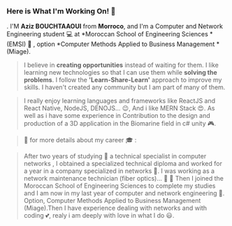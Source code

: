 ### Here is What I'm Working On! 👋

. I'M **Aziz BOUCHTAAOUI** from **Morroco**, and I'm a Computer and Network Engineering student :computer: at *Moroccan School of Engineering Sciences *(EMSI) :school: , option *Computer Methods Applied to Business Management *(Miage).

> I believe in **creating opportunities** instead of waiting for them. I like  learning new technologies so that I can use them while **solving the problems**. I follow the **'Learn-Share-Learn'** approach to improve my skills. I haven't created any community but I am part of many of them.

> I really enjoy learning languages and frameworks like ReactJS and React Native, NodeJS, DENOJS... :wink:, And  i like MERN Stack :heart_eyes:. As well as i have some experience in Contribution to the design and production of a 3D application in the Biomarine field in c# unity :video_game:.

> :round_pushpin: for more details about my career 🎓 :

> After two years of studying :book: a technical specialist in computer networks , I obtained a specialized technical diploma and worked for a year in a company specialized in networks :tokyo_tower:. I was working as a network maintenance technician (fiber optics)... :construction_worker: :electric_plug: Then I joined the Moroccan School of Engineering Sciences to complete my studies and I am now in my last year of computer and network engineering :pray:. Option, Computer Methods Applied to Business Management (Miage).Then I have experience dealing with networks and with coding :two_hearts:, realy  i am deeply with love in what I do :smiley:.
